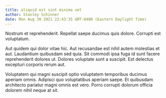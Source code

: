 ```yaml
---
title: aliquid est sint minima vel
author: Stanley Schinner
date: Mon Aug 30 2021 22:43:35 GMT-0400 (Eastern Daylight Time)
---
```

Nostrum et reprehenderit. Repellat saepe ducimus quis dolore. Corrupti est voluptatum.

 Aut quidem qui dolor vitae hic. Aut recusandae est nihil autem molestias et aut. Laudantium quibusdam sed quia. Sit commodi ipsa fuga id sunt facere reprehenderit dolores ut. Dolores voluptate sunt a suscipit. Est delectus excepturi corporis rerum aut.

 Voluptatem qui magni suscipit optio voluptatem temporibus ducimus aperiam omnis. Adipisci quo voluptatibus aperiam saepe. Et quibusdam architecto pariatur magni omnis est vero. Porro corrupti dolorum officia dolorem nihil neque at sit.